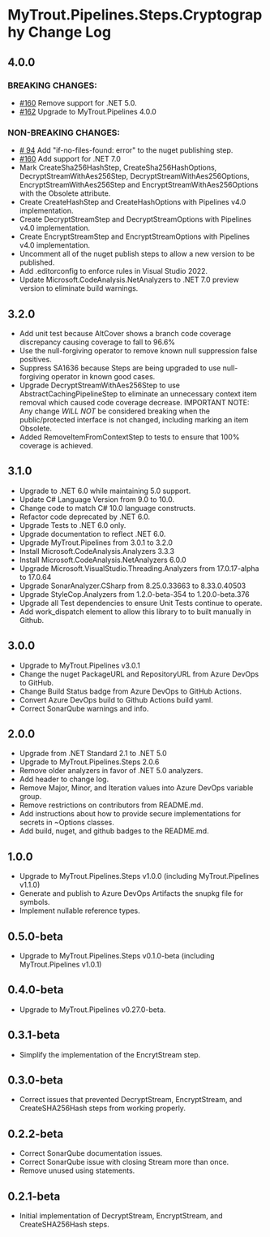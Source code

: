 # MyTrout.Pipelines.Steps.Cryptography Change Log

## 4.0.0
### BREAKING CHANGES:
- [#160](https://github.com/mytrout/Pipelines/issues/160) Remove support for .NET 5.0. 
- [#162](https://github.com/mytrout/Pipelines/issues/162) Upgrade to MyTrout.Pipelines 4.0.0 
### NON-BREAKING CHANGES:
- [# 94](https://github.com/mytrout/Pipelines/issues/94)  Add "if-no-files-found: error" to the nuget publishing step.
- [#160](https://github.com/mytrout/Pipelines/issues/160) Add support for .NET 7.0
- Mark CreateSha256HashStep, CreateSha256HashOptions, DecryptStreamWithAes256Step, DecryptStreamWithAes256Options, EncryptStreamWithAes256Step and EncryptStreamWithAes256Options with the Obsolete attribute.
- Create CreateHashStep and CreateHashOptions with Pipelines v4.0 implementation.
- Create DecryptStreamStep and DecryptStreamOptions with Pipelines v4.0 implementation.
- Create EncryptStreamStep and EncryptStreamOptions with Pipelines v4.0 implementation.
- Uncomment all of the nuget publish steps to allow a new version to be published.
- Add .editorconfig to enforce rules in Visual Studio 2022.
- Update Microsoft.CodeAnalysis.NetAnalyzers to .NET 7.0 preview version to eliminate build warnings.

## 3.2.0
 - Add unit test because AltCover shows a branch code coverage discrepancy causing coverage to fall to 96.6%
 - Use the null-forgiving operator to remove known null suppression false positives.
 - Suppress SA1636 because Steps are being upgraded to use null-forgiving operator in known good cases.
 - Upgrade DecryptStreamWithAes256Step to use AbstractCachingPipelineStep to eliminate an unnecessary context item removal which caused code coverage decrease.
      IMPORTANT NOTE: Any change *WILL NOT* be considered breaking when the public/protected interface is not changed, including marking an item Obsolete.
- Added RemoveItemFromContextStep to tests to ensure that 100% coverage is achieved.

## 3.1.0
 - Upgrade to .NET 6.0 while maintaining 5.0 support.
 - Update C# Language Version from 9.0 to 10.0.
 - Change code to match C# 10.0 language constructs.
 - Refactor code deprecated by .NET 6.0.
 - Upgrade Tests to .NET 6.0 only.
 - Upgrade documentation to reflect .NET 6.0.
 - Upgrade MyTrout.Pipelines from 3.0.1 to 3.2.0
 - Install Microsoft.CodeAnalysis.Analyzers 3.3.3
 - Install Microsoft.CodeAnalysis.NetAnalyzers 6.0.0
 - Upgrade Microsoft.VisualStudio.Threading.Analyzers from 17.0.17-alpha to 17.0.64
 - Upgrade SonarAnalyzer.CSharp from 8.25.0.33663 to 8.33.0.40503
 - Upgrade StyleCop.Analyzers from 1.2.0-beta-354 to 1.20.0-beta.376
 - Upgrade all Test dependencies to ensure Unit Tests continue to operate.
 - Add work_dispatch element to allow this library to to built manually in Github.

## 3.0.0
- Upgrade to MyTrout.Pipelines v3.0.1
- Change the nuget PackageURL and RepositoryURL from Azure DevOps to GitHub.
- Change Build Status badge from Azure DevOps to GitHub Actions.
- Convert Azure DevOps build to Github Actions build yaml.
- Correct SonarQube warnings and info.

## 2.0.0
 - Upgrade from .NET Standard 2.1 to .NET 5.0
 - Upgrade to MyTrout.Pipelines.Steps 2.0.6
 - Remove older analyzers in favor of .NET 5.0 analyzers.
 - Add header to change log.
 - Remove Major, Minor, and Iteration values into Azure DevOps variable group.
 - Remove restrictions on contributors from README.md.
 - Add instructions about how to provide secure implementations for secrets in ~Options classes.
 - Add build, nuget, and github badges to the README.md.

## 1.0.0
- Upgrade to MyTrout.Pipelines.Steps v1.0.0 (including MyTrout.Pipelines v1.1.0)
- Generate and publish to Azure DevOps Artifacts the snupkg file for symbols.
- Implement nullable reference types.

## 0.5.0-beta
- Upgrade to MyTrout.Pipelines.Steps v0.1.0-beta (including MyTrout.Pipelines v1.0.1)

## 0.4.0-beta
- Upgrade to MyTrout.Pipelines v0.27.0-beta.

## 0.3.1-beta
- Simplify the implementation of the EncrytStream step.

## 0.3.0-beta
- Correct issues that prevented DecryptStream, EncryptStream, and CreateSHA256Hash steps from working properly.

## 0.2.2-beta
- Correct SonarQube documentation issues.
- Correct SonarQube issue with closing Stream more than once.
- Remove unused using statements.

## 0.2.1-beta
- Initial implementation of DecryptStream, EncryptStream, and CreateSHA256Hash steps.
